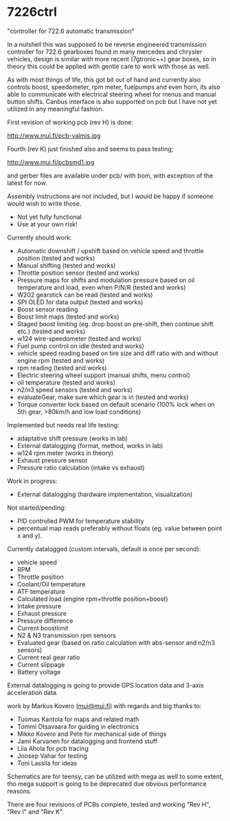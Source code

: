 # 7226ctrl
"controller for 722.6 automatic transmission"

In a nutshell this was supposed to be reverse engineered transmission controller for 722.6 gearboxes found in many mercedes and chrysler vehicles, design is similar with more recent (7gtronic++) gear boxes, so in theory this could be applied with gentle care to work with those as well.

As with most things of life, this got bit out of hand and currently also controls boost, speedometer, rpm meter, fuelpumps and even horn, its also able to communicate with electrical steering wheel for menus and manual button shifts.
Canbus interface is also supported on pcb but I have not yet utilized in any meaningful fashion.

First revision of working pcb (rev H) is done:

<http://www.mui.fi/pcb-valmis.jpg> 

Fourth (rev K) just finished also and seems to pass testing;

<http://www.mui.fi/pcbsmd1.jpg>

and gerber files are available under pcb/ with bom, with exception of the latest for now.

Assembly instructions are not included, but I would be happy if someone would wish to write those.

- Not yet fully functional
- Use at your own risk!

Currently should work:
- Automatic downshift / upshift based on vehicle speed and throttle position (tested and works)
- Manual shifting (tested and works)
- Throttle position sensor (tested and works)
- Pressure maps for shifts and modulation pressure based on oil temperature and load, even when P/N/R (tested and works)
- W202 gearstick can be read (tested and works)
- SPI OLED for data output (tested and works)
- Boost sensor reading
- Boost limit maps (tested and works)
- Staged boost limiting (eg. drop boost on pre-shift, then continue shift etc.) (tested and works)
- w124 wire-speedometer (tested and works)
- Fuel pump control on idle (tested and works)
- vehicle speed reading based on tire size and diff ratio with and without engine rpm (tested and works)
- rpm reading (tested and works)
- Electric steering wheel support (manual shifts, menu control)
- oil temperature (tested and works)
- n2/n3 speed sensors (tested and works)
- evaluateGear, make sure which gear is in (tested and works)
- Torque converter lock based on default scenario (100% lock when on 5th gear, >80km/h and low load conditions)

Implemented but needs real life testing:
- adaptative shift pressure (works in lab)
- External datalogging (format, method, works in lab)
- w124 rpm meter (works in theory)
- Exhaust pressure sensor
- Pressure ratio calculation (intake vs exhaust)

Work in progress:
- External datalogging (hardware implementation, visualization)

Not started/pending:
- PID controlled PWM for temperature stability
- percentual map reads preferably without floats (eg. value between point x and y).

Currently datalogged (custom intervals, default is once per second): 
- vehicle speed
- RPM
- Throttle position
- Coolant/Oil temperature
- ATF temperature
- Calculated load (engine rpm+throttle position+boost)
- Intake pressure
- Exhaust pressure
- Pressure difference
- Current boostlimit
- N2 & N3 transmission rpm sensors
- Evaluated gear (based on ratio calculation with abs-sensor and n2/n3 sensors)
- Current real gear ratio
- Current slippage
- Battery voltage

External datalogging is going to provide GPS location data and 3-axis acceleration data.

work by Markus Kovero (mui@mui.fi) with regards and big thanks to:

- Tuomas Kantola for maps and related math
- Tommi Otsavaara for guiding in electronics
- Mikko Kovero and Pete for mechanical side of things
- Jami Karvanen for datalogging and frontend stuff
- Liia Ahola for pcb tracing
- Joosep Vahar for testing
- Toni Lassila for ideas

Schematics are for teensy, can be utilized with mega as well to some extent, tho mega support is going to be deprecated due obvious performance reasons.

There are four revisions of PCBs complete, tested and working "Rev H", "Rev I" and "Rev K".
